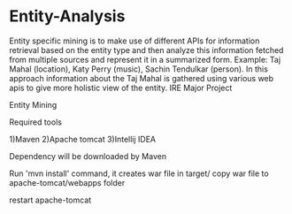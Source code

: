 Entity-Analysis
===============

Entity specific mining is to make use of different APIs for information retrieval based on the entity type and then analyze this information fetched from multiple sources and represent it in a summarized form. Example: Taj Mahal (location), Katy Perry (music), Sachin Tendulkar (person). In this approach information about the Taj Mahal is gathered using various web apis to give more holistic view of the entity.
IRE Major Project

Entity Mining

Required tools

1)Maven
2)Apache tomcat
3)Intellij IDEA

Dependency will be downloaded by Maven

Run 'mvn install' command, it creates war file in target/ 
copy war file to apache-tomcat/webapps folder

restart apache-tomcat

